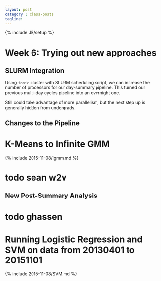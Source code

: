 ```yaml
---
layout: post
category : class-posts
tagline:
---
```

{% include JB/setup %}

# Week 6: Trying out new approaches

## SLURM Integration

Using `ionic` cluster with SLURM scheduling script, we can increase the number of processors for our day-summary pipeline. This turned our previous multi-day cycles pipeline into an overnight one.

Still could take advantage of more parallelism, but the next step up is generally hidden from undergrads.

## Changes to the Pipeline

# K-Means to Infinite GMM
{% include 2015-11-08/igmm.md %}

# todo sean w2v

## New Post-Summary Analysis

# todo ghassen

# Running Logistic Regression and SVM on data from 20130401 to 20151101


{% include 2015-11-08/SVM.md %}